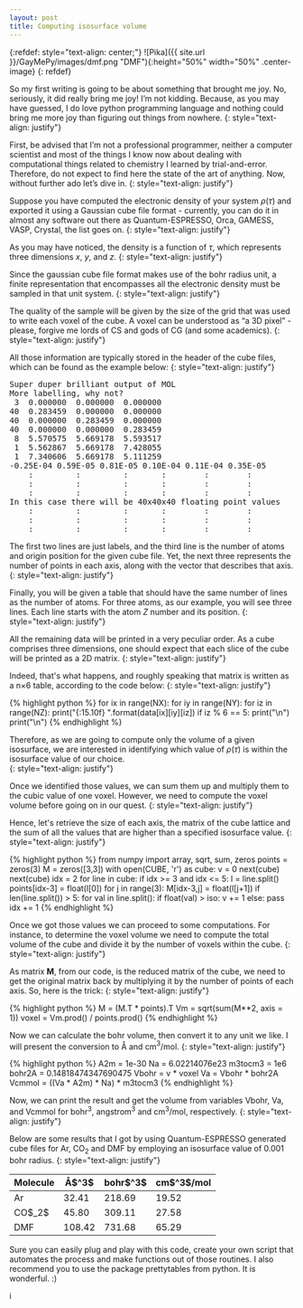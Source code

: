 ```yaml
---
layout: post
title: Computing isosurface volume
---
```


{:refdef: style="text-align: center;"}
![Pika]({{ site.url }}/GayMePy/images/dmf.png "DMF"){:height="50%" width="50%" .center-image}
{: refdef}

So my first writing is going to be about something that brought me joy. No, seriously, it did really bring me joy! I’m not kidding. Because, as you may have guessed, I do love python programming language and nothing could bring me more joy than figuring out things from nowhere.
{: style="text-align: justify"}

First, be advised that I’m not a professional programmer, neither a computer scientist and most of the things I know now about dealing with computational things related to chemistry I learned by trial-and-error. Therefore, do not expect to find here the state of the art of anything. Now, without further ado let’s dive in.
{: style="text-align: justify"}

Suppose you have computed the electronic density of your system $\rho(\tau)$ and exported it using a Gaussian cube file format - currently, you can do it in almost any software out there as Quantum-ESPRESSO, Orca, GAMESS, VASP, Crystal, the list goes on.
{: style="text-align: justify"}

As you may have noticed, the density is a function of $\tau$, which represents three dimensions $x$, $y$, and $z$.
{: style="text-align: justify"}

Since the gaussian cube file format makes use of the bohr radius unit, a finite representation that encompasses all the electronic density must be sampled in that unit system.
{: style="text-align: justify"}

The quality of the sample will be given by the size of the grid that was used to write each voxel of the cube. A voxel can be understood as “a 3D pixel” - please, forgive me lords of CS and gods of CG (and some academics).
{: style="text-align: justify"}

All those information are typically stored in the header of the cube files, which can be found as the example below:
{: style="text-align: justify"}

<div class="message" style='font-size=50%'>
<pre>
Super duper brilliant output of MOL
More labelling, why not?
 3  0.000000  0.000000  0.000000
40  0.283459  0.000000  0.000000
40  0.000000  0.283459  0.000000
40  0.000000  0.000000  0.283459
 8  5.570575  5.669178  5.593517
 1  5.562867  5.669178  7.428055
 1  7.340606  5.669178  5.111259
-0.25E-04 0.59E-05 0.81E-05 0.10E-04 0.11E-04 0.35E-05
    :         :         :       :        :        :
    :         :         :       :        :        :
    :         :         :       :        :        :
In this case there will be 40x40x40 floating point values
    :         :         :       :        :        :
    :         :         :       :        :        :
    :         :         :       :        :        :
</pre>
</div>

The first two lines are just labels, and the third line is the number of atoms and origin position for the given cube file. Yet, the next three represents the number of points in each axis, along with the vector that describes that axis.
{: style="text-align: justify"}

Finally, you will be given a table that should have the same number of lines as the number of atoms. For three atoms, as our example, you will see three lines. Each line starts with the atom $Z$ number and its position.
{: style="text-align: justify"}

All the remaining data will be printed in a very peculiar order. As a cube comprises three dimensions, one should expect that each slice of the cube will be printed as a 2D matrix.
{: style="text-align: justify"}

Indeed, that's what happens, and roughly speaking that matrix is written as a n$\times$6 table, according to the code below:
{: style="text-align: justify"}

{% highlight python %}
for ix in range(NX):
   for iy in range(NY):
      for iz in range(NZ):
         print("{:15.10f} ".format(data[ix][iy][iz])
         if iz % 6 == 5:
            print("\n")
      print("\n")
{% endhighlight %}

Therefore, as we are going to compute only the volume of a given isosurface, we are interested in identifying which value of $\rho(\tau)$ is within the isosurface value of our choice.   
{: style="text-align: justify"}

Once we identified those values, we can sum them up and multiply them to the cubic value of one voxel. However, we need to compute the voxel volume before going on in our quest.
{: style="text-align: justify"}

Hence, let's retrieve the size of each axis, the matrix of the cube lattice and the sum of all the values that are higher than a specified isosurface value.
{: style="text-align: justify"}

{% highlight python %}
from numpy import array, sqrt, sum, zeros
points = zeros(3)
M = zeros([3,3])
with open(CUBE, 'r') as cube:
    v = 0
    next(cube)
    next(cube)
    idx = 2
    for line in cube:
        if idx >= 3 and idx <= 5:
            l = line.split()
            points[idx-3] = float(l[0])
            for j in range(3):
                M[idx-3,j] = float(l[j+1])
        if len(line.split()) > 5:
            for val in line.split():
                if float(val) > iso:
                    v += 1
        else: pass
        idx += 1
{% endhighlight %}

Once we got those values we can proceed to some computations. For instance, to determine the voxel volume we need to compute the total volume of the cube and divide it by the number of voxels within the cube.
{: style="text-align: justify"}

As matrix **M**, from our code, is the reduced matrix of the cube, we need to get the original matrix back by multiplying it by the number of points of each axis. So, here is the trick:
{: style="text-align: justify"}

{% highlight python %}
M = (M.T * points).T
Vm = sqrt(sum(M**2, axis = 1))
voxel = Vm.prod() / points.prod()
{% endhighlight %}

Now we can calculate the bohr volume, then convert it to any unit we like. I will present the conversion to &#8491; and cm$^3$/mol.
{: style="text-align: justify"}

{% highlight python %}
A2m = 1e-30
Na = 6.02214076e23
m3tocm3 = 1e6
bohr2A = 0.14818474347690475
Vbohr = v * voxel
Va = Vbohr * bohr2A
Vcmmol = ((Va * A2m) * Na) * m3tocm3
{% endhighlight %}

Now, we can print the result and get the volume from variables Vbohr, Va, and Vcmmol for  bohr$^3$, angstrom$^3$ and cm$^3$/mol, respectively.
{: style="text-align: justify"}

Below are some results that I got by using Quantum-ESPRESSO generated cube files for Ar, CO$_2$ and DMF by employing an isosurface value of 0.001 bohr radius.
{: style="text-align: justify"}

<table>
  <thead>
    <tr>
      <th>Molecule</th>
      <th>&#8491;$^3$</th>
      <th>bohr$^3$</th>
      <th>cm$^3$/mol</th>
    </tr>
  </thead>
  <tbody>
    <tr>
      <td>Ar</td>
      <td>32.41</td>
      <td>218.69</td>
      <td>19.52</td>
    </tr>
    <tr>
      <td>CO$_2$</td>
      <td>45.80</td>
      <td>309.11</td>
      <td>27.58</td>
    </tr>
    <tr>
      <td>DMF</td>
      <td>108.42</td>
      <td>731.68</td>
      <td>65.29</td>
    </tr>
  </tbody>
</table>

Sure you can easily plug and play with this code, create your own script that automates the process and make functions out of those routines. I also recommend you to use the package prettytables from python. It is wonderful. :)

<!-- COMMENTS START -->
<div id="hyvor-talk-view"></div>
<script type="text/javascript">
    var HYVOR_TALK_WEBSITE = 3350; // DO NOT CHANGE THIS
    var HYVOR_TALK_CONFIG = {
        url: false,
        id: false
    };
</script>
i<script async type="text/javascript" src="//talk.hyvor.com/web-api/embed"></script>
<!-- COMMENTS END -->
